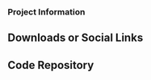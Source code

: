 ### Project Information
<!--* Project Level-->
<!--* Project Type
* Version, etc-->

## Downloads or Social Links
<!--* [Download](#)
* [Social Link](#)-->

## Code Repository
<!--* [repo](#)-->